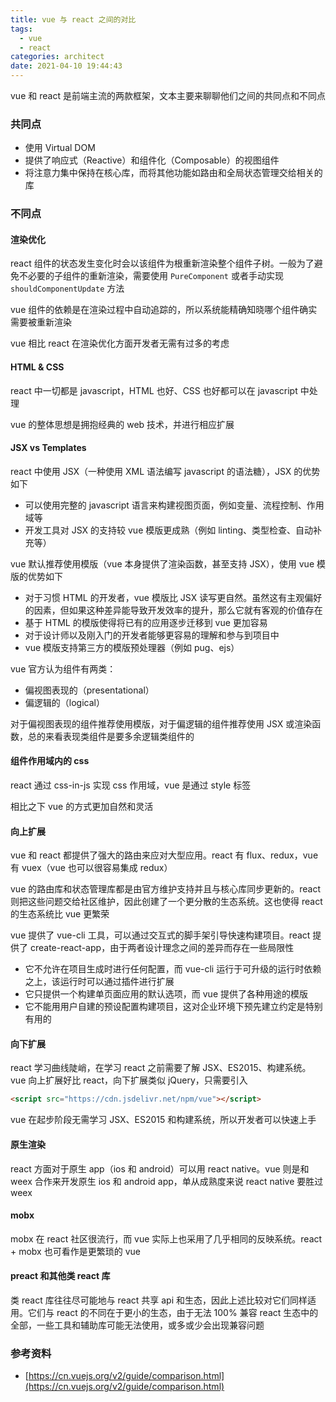 ```yaml
---
title: vue 与 react 之间的对比
tags:
  - vue
  - react
categories: architect
date: 2021-04-10 19:44:43
---
```



vue 和 react 是前端主流的两款框架，文本主要来聊聊他们之间的共同点和不同点

<!-- more -->

### 共同点

* 使用 Virtual DOM
* 提供了响应式（Reactive）和组件化（Composable）的视图组件
* 将注意力集中保持在核心库，而将其他功能如路由和全局状态管理交给相关的库

### 不同点

#### 渲染优化

react 组件的状态发生变化时会以该组件为根重新渲染整个组件子树。一般为了避免不必要的子组件的重新渲染，需要使用 `PureComponent` 或者手动实现 `shouldComponentUpdate` 方法

vue 组件的依赖是在渲染过程中自动追踪的，所以系统能精确知晓哪个组件确实需要被重新渲染

vue 相比 react 在渲染优化方面开发者无需有过多的考虑

#### HTML & CSS

react 中一切都是 javascript，HTML 也好、CSS 也好都可以在 javascript 中处理

vue 的整体思想是拥抱经典的 web 技术，并进行相应扩展

#### JSX vs Templates

react 中使用 JSX（一种使用 XML 语法编写 javascript 的语法糖），JSX 的优势如下

* 可以使用完整的 javascript 语言来构建视图页面，例如变量、流程控制、作用域等
* 开发工具对 JSX 的支持较 vue 模版更成熟（例如 linting、类型检查、自动补充等）

vue 默认推荐使用模版（vue 本身提供了渲染函数，甚至支持 JSX），使用 vue 模版的优势如下

* 对于习惯 HTML 的开发者，vue 模版比 JSX 读写更自然。虽然这有主观偏好的因素，但如果这种差异能导致开发效率的提升，那么它就有客观的价值存在
* 基于 HTML 的模版使得将已有的应用逐步迁移到 vue 更加容易
* 对于设计师以及刚入门的开发者能够更容易的理解和参与到项目中
* vue 模版支持第三方的模版预处理器（例如 pug、ejs）

vue 官方认为组件有两类：

* 偏视图表现的（presentational）
* 偏逻辑的（logical）

对于偏视图表现的组件推荐使用模版，对于偏逻辑的组件推荐使用 JSX 或渲染函数，总的来看表现类组件是要多余逻辑类组件的

#### 组件作用域内的 css

react 通过 css-in-js 实现 css 作用域，vue 是通过 style 标签

相比之下 vue 的方式更加自然和灵活

#### 向上扩展

vue 和 react 都提供了强大的路由来应对大型应用。react 有 flux、redux，vue 有 vuex（vue 也可以很容易集成 redux）

vue 的路由库和状态管理库都是由官方维护支持并且与核心库同步更新的。react 则把这些问题交给社区维护，因此创建了一个更分散的生态系统。这也使得 react 的生态系统比 vue 更繁荣

vue 提供了 vue-cli 工具，可以通过交互式的脚手架引导快速构建项目。react 提供了 create-react-app，由于两者设计理念之间的差异而存在一些局限性

* 它不允许在项目生成时进行任何配置，而 vue-cli 运行于可升级的运行时依赖之上，该运行时可以通过插件进行扩展
* 它只提供一个构建单页面应用的默认选项，而 vue 提供了各种用途的模版
* 它不能用用户自建的预设配置构建项目，这对企业环境下预先建立约定是特别有用的

#### 向下扩展

react 学习曲线陡峭，在学习 react 之前需要了解 JSX、ES2015、构建系统。vue 向上扩展好比 react，向下扩展类似 jQuery，只需要引入

```html
<script src="https://cdn.jsdelivr.net/npm/vue"></script>
```

vue 在起步阶段无需学习 JSX、ES2015 和构建系统，所以开发者可以快速上手

#### 原生渲染

react 方面对于原生 app（ios 和 android）可以用 react native。vue 则是和 weex 合作来开发原生 ios 和 android app，单从成熟度来说 react native 要胜过 weex

#### mobx

mobx 在 react 社区很流行，而 vue 实际上也采用了几乎相同的反映系统。react + mobx 也可看作是更繁琐的 vue

#### preact 和其他类 react 库

类 react 库往往尽可能地与 react 共享 api 和生态，因此上述比较对它们同样适用。它们与 react 的不同在于更小的生态，由于无法 100% 兼容 react 生态中的全部，一些工具和辅助库可能无法使用，或多或少会出现兼容问题

### 参考资料

* [https://cn.vuejs.org/v2/guide/comparison.html](https://cn.vuejs.org/v2/guide/comparison.html)

